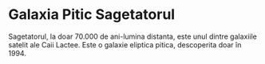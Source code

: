 # Galaxia Pitic Sagetatorul

Sagetatorul, la doar 70.000 de ani-lumina distanta, este unul dintre galaxiile
satelit ale Caii Lactee. Este o galaxie eliptica pitica, descoperita doar
în 1994.
